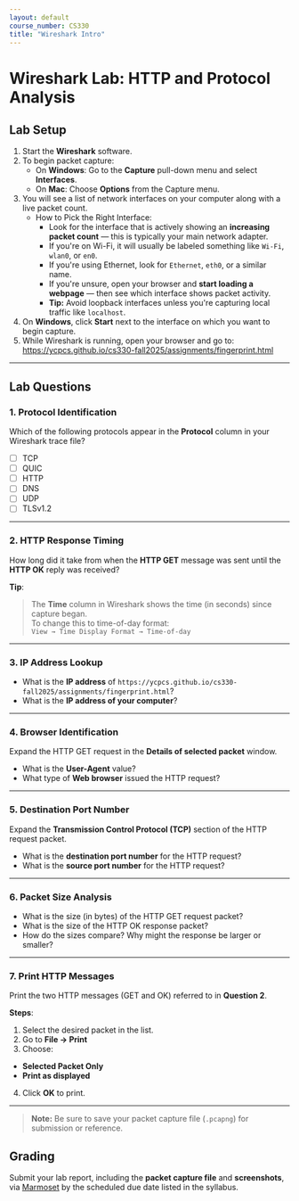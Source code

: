 ```yaml
---
layout: default
course_number: CS330
title: "Wireshark Intro"
---
```


# Wireshark Lab: HTTP and Protocol Analysis

## Lab Setup

1. Start the **Wireshark** software.
2. To begin packet capture:
   - On **Windows**: Go to the **Capture** pull-down menu and select **Interfaces**.
   - On **Mac**: Choose **Options** from the Capture menu.
3. You will see a list of network interfaces on your computer along with a live packet count.
   - How to Pick the Right Interface:
     - Look for the interface that is actively showing an **increasing packet count** — this is typically your main network adapter.
     - If you're on Wi-Fi, it will usually be labeled something like `Wi-Fi`, `wlan0`, or `en0`.
     - If you're using Ethernet, look for `Ethernet`, `eth0`, or a similar name.
     - If you're unsure, open your browser and **start loading a webpage** — then see which interface shows packet activity.
     - **Tip:** Avoid loopback interfaces unless you're capturing local traffic like `localhost`.
4. On **Windows**, click **Start** next to the interface on which you want to begin capture.
5. While Wireshark is running, open your browser and go to: <a href="https://ycpcs.github.io/cs330-fall2025/assignments/fingerprint.html" target="_blank">https://ycpcs.github.io/cs330-fall2025/assignments/fingerprint.html</a>

---

## Lab Questions

### 1. Protocol Identification

Which of the following protocols appear in the **Protocol** column in your Wireshark trace file?

- [ ] TCP  
- [ ] QUIC  
- [ ] HTTP  
- [ ] DNS  
- [ ] UDP  
- [ ] TLSv1.2  

---

### 2. HTTP Response Timing

How long did it take from when the **HTTP GET** message was sent until the **HTTP OK** reply was received?

**Tip**:  
> The **Time** column in Wireshark shows the time (in seconds) since capture began.  
> To change this to time-of-day format:  
> `View → Time Display Format → Time-of-day`

---

### 3. IP Address Lookup

- What is the **IP address** of ```https://ycpcs.github.io/cs330-fall2025/assignments/fingerprint.html```?
- What is the **IP address of your computer**?

---

### 4. Browser Identification

Expand the HTTP GET request in the **Details of selected packet** window.

- What is the **User-Agent** value?
- What type of **Web browser** issued the HTTP request?

---

### 5. Destination Port Number

Expand the **Transmission Control Protocol (TCP)** section of the HTTP request packet.

- What is the **destination port number** for the HTTP request?
- What is the **source port number** for the HTTP request?

---

### 6. Packet Size Analysis  
- What is the size (in bytes) of the HTTP GET request packet?  
- What is the size of the HTTP OK response packet?  
- How do the sizes compare? Why might the response be larger or smaller?
  
---

### 7. Print HTTP Messages

Print the two HTTP messages (GET and OK) referred to in **Question 2**.

**Steps**:

1. Select the desired packet in the list.
2. Go to **File → Print**
3. Choose:
- **Selected Packet Only**
- **Print as displayed**
4. Click **OK** to print.

---

> **Note:** Be sure to save your packet capture file (`.pcapng`) for submission or reference.

## Grading
Submit your lab report, including the **packet capture file** and **screenshots**, via [Marmoset](https://cs.ycp.edu/marmoset) by the scheduled due date listed in the syllabus.

